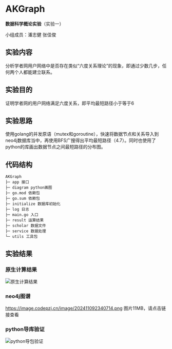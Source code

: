 # AKGraph
**数据科学概论实验**（实验一）

小组成员：潘志健 张佳俊
## 实验内容
分析学者网用户网络中是否存在类似“六度关系理论”的现象，即通过少数几步，任何两个人都能建立联系。

## 实验目的
证明学者网的用户网络满足六度关系，即平均最短路径小于等于6

## 实验思路
使用golang的并发原语（mutex和goroutine），快速将数据节点和关系导入到neo4j数据库当中，再使用BFS广搜得出平均最短路径（4.7）。同时也使用了python的库画出数据节点之间最短路径的分布图。

## 代码结构
```
AKGraph
├─ app 接口
├─ diagram python画图
├─ go.mod 依赖包
├─ go.sum 依赖包
├─ initialize 数据库初始化
├─ log 日志
├─ main.go 入口
├─ result 运算结果
├─ scholar 数据文件
├─ service 数据处理
└─ utils 工具包
```

## 实验结果
### 原生计算结果
<img src="https://image.codepzj.cn/image/202411092323402.png" alt="原生计算结果">

### neo4j图谱
https://image.codepzj.cn/image/202411092340714.png
图片11MB，请点击链接查看

### python导库验证

<img src="https://image.codepzj.cn/image/202411092324411.png" alt="python导包验证">

